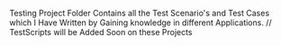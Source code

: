 Testing Project Folder Contains all the Test Scenario's and Test Cases which I Have Written by Gaining knowledge in different Applications.
// TestScripts will be Added Soon on these Projects

